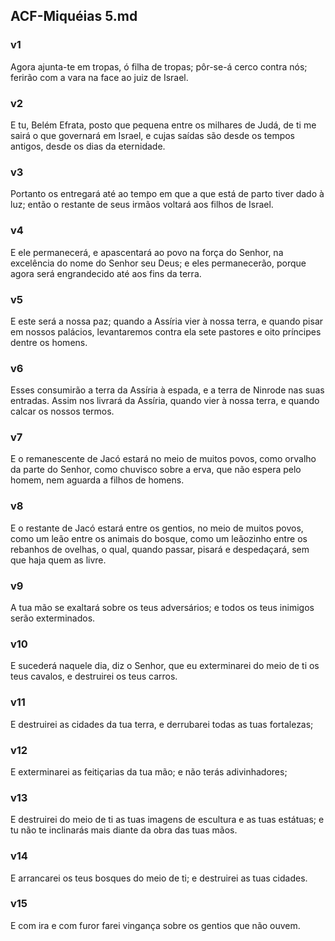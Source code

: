 ## ACF-Miquéias 5.md
### v1
 Agora ajunta-te em tropas, ó filha de tropas; pôr-se-á cerco contra nós; ferirão com a vara na face ao juiz de Israel.
### v2
 E tu, Belém Efrata, posto que pequena entre os milhares de Judá, de ti me sairá o que governará em Israel, e cujas saídas são desde os tempos antigos, desde os dias da eternidade.
### v3
 Portanto os entregará até ao tempo em que a que está de parto tiver dado à luz; então o restante de seus irmãos voltará aos filhos de Israel.
### v4
 E ele permanecerá, e apascentará ao povo na força do Senhor, na excelência do nome do Senhor seu Deus; e eles permanecerão, porque agora será engrandecido até aos fins da terra.
### v5
 E este será a nossa paz; quando a Assíria vier à nossa terra, e quando pisar em nossos palácios, levantaremos contra ela sete pastores e oito príncipes dentre os homens.
### v6
 Esses consumirão a terra da Assíria à espada, e a terra de Ninrode nas suas entradas. Assim nos livrará da Assíria, quando vier à nossa terra, e quando calcar os nossos termos.
### v7
 E o remanescente de Jacó estará no meio de muitos povos, como orvalho da parte do Senhor, como chuvisco sobre a erva, que não espera pelo homem, nem aguarda a filhos de homens.
### v8
 E o restante de Jacó estará entre os gentios, no meio de muitos povos, como um leão entre os animais do bosque, como um leãozinho entre os rebanhos de ovelhas, o qual, quando passar, pisará e despedaçará, sem que haja quem as livre.
### v9
 A tua mão se exaltará sobre os teus adversários; e todos os teus inimigos serão exterminados.
### v10
 E sucederá naquele dia, diz o Senhor, que eu exterminarei do meio de ti os teus cavalos, e destruirei os teus carros.
### v11
 E destruirei as cidades da tua terra, e derrubarei todas as tuas fortalezas;
### v12
 E exterminarei as feitiçarias da tua mão; e não terás adivinhadores;
### v13
 E destruirei do meio de ti as tuas imagens de escultura e as tuas estátuas; e tu não te inclinarás mais diante da obra das tuas mãos.
### v14
 E arrancarei os teus bosques do meio de ti; e destruirei as tuas cidades.
### v15
 E com ira e com furor farei vingança sobre os gentios que não ouvem.
